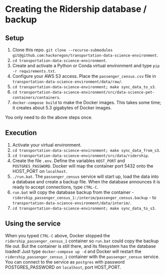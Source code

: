 # Creating the Ridership database / backup

## Setup
1. Clone this repo. `git clone --recurse-submodules git@github.com:hackoregon/transportation-data-science-environment`.
2. `cd transportation-data-science-environment`.
3. Create and activate a Python or Conda virtual environment and type `pip -r requirements.txt`.
4. Configure your AWS S3 access. Place the `passenger_census.csv` file in `transportation-data-science-environment/data/raw/`. 
5. `cd transportation-data-science-environment; make sync_data_to_s3`.
6. `cd transportation-data-science-environment/src/data-science-pet-containers/containers`.
7. `docker-compose build` to make the Docker images. This takes some time; it creates about 5.3 gigabytes of Docker images.

You only need to do the above steps once.

## Execution
1. Activate your virtual environment.
2. `cd transportation-data-science-environment; make sync_data_from_s3`.
3. `cd transportation-data-science-environment/src/data/ridership`.
4. Create the file `.env`. Define the variables `HOST_PORT` and `POSTGRES_PASSWORD`. Docker will map the container port 5432 onto the HOST_PORT on `localhost`.
5. `./run.bat`. The `passenger_census` service will start up, load the data into a database and create a backup file. When the database announces it is ready to accept connections, type `CTRL-C`.
6. `run.bat` will copy the database backup from the container - `ridership_passenger_census_1:/interim/passenger_census.backup` - to `transportation-data-science-environment/data/interim/`.
6. `cd transportation-data-science-environment; make sync_data_to_s3`.

## Using the service
When you typed `CTRL-C` above, Docker stopped the `ridership_passenger_census_1` container so `run.bat` could copy the backup file out. But the container is still there, and its filesystem has the database loaded! Just type `docker-compose up -d` and Docker will restart the `ridership_passenger_census_1` container with the `passenger_census` service. You can connect to the service as `postgres` with password POSTGRES_PASSWORD on `localhost`, port HOST_PORT.
